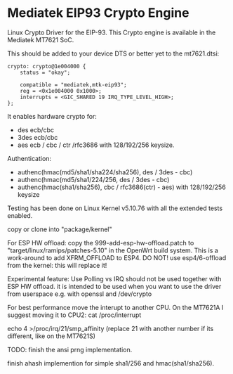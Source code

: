 # Mediatek EIP93 Crypto Engine

Linux Crypto Driver for the EIP-93. This Crypto engine is
available in the Mediatek MT7621 SoC.

This should be added to your device DTS or better yet to the mt7621.dtsi:

	crypto: crypto@1e004000 {
		status = "okay";

		compatible = "mediatek,mtk-eip93";
		reg = <0x1e004000 0x1000>;
		interrupts = <GIC_SHARED 19 IRQ_TYPE_LEVEL_HIGH>;
	};

It enables hardware crypto for:
* des ecb/cbc
* 3des ecb/cbc
* aes ecb / cbc / ctr /rfc3686 with 128/192/256 keysize.

Authentication:
* authenc(hmac(md5/sha1/sha224/sha256), des / 3des - cbc)
* authenc(hmac(md5/sha1/224/256, des / 3des - cbc)
* authenc(hmac(sha1/sha256), cbc / rfc3686(ctr) - aes) with 128/192/256 keysize

Testing has been done on Linux Kernel v5.10.76 with all the extended tests enabled.

copy or clone into "package/kernel"

For ESP HW offload: copy the 999-add-esp-hw-offload.patch to "target/linux/ramips/patches-5.10"
in the OpenWrt build system. This is a work-around to add XFRM_OFFLOAD to ESP4.
DO NOT! use esp4/6-offload from the kernel: this will replace it!

Experimental feature: Use Polling vs IRQ should not be used together with ESP HW offload.
it is intended to be used when you want to use the driver from userspace e.g. with openssl and /dev/crypto

For best performance move the interupt to another CPU. On the MT7621A I suggest moving it to CPU2:
cat /proc/interrupt

echo 4 >/proc/irq/21/smp_affinity (replace 21 with another number if its different, like on the MT7621S)

TODO:
finish the ansi prng implementation.

finish ahash implemention for simple sha1/256 and hmac(sha1/sha256).

